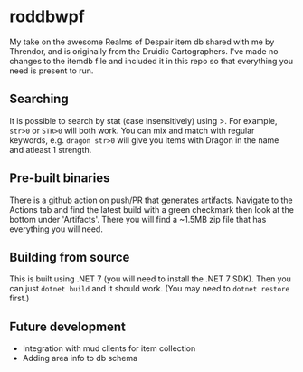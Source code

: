 # roddbwpf

My take on the awesome Realms of Despair item db shared with me by Threndor, and is originally from the Druidic Cartographers. I've made no changes to the itemdb file and included it in this repo
so that everything you need is present to run.

## Searching

It is possible to search by stat (case insensitively) using >. For example, `str>0` or `STR>0` will both work.
You can mix and match with regular keywords, e.g. `dragon str>0` will give you items with Dragon in the name and
atleast 1 strength.

## Pre-built binaries

There is a github action on push/PR that generates artifacts. Navigate to the Actions tab and find the latest build with a green checkmark then look
at the bottom under 'Artifacts'. There you will find a ~1.5MB zip file that has everything you will need.

## Building from source

This is built using .NET 7 (you will need to install the .NET 7 SDK).
Then you can just `dotnet build` and it should work. (You may need to `dotnet restore` first.)

## Future development
* Integration with mud clients for item collection
* Adding area info to db schema